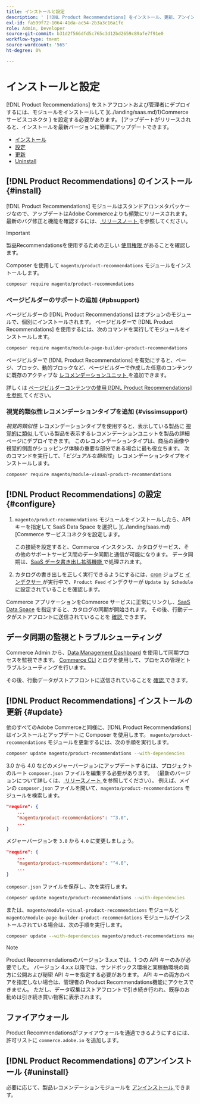 ```yaml
---
title: インストールと設定
description: ' [!DNL Product Recommendations] をインストール、更新、アンインストールする方法を説明します。'
exl-id: fa599f72-1064-41da-ac54-2b3a3c16a1fe
role: Admin, Developer
source-git-commit: b31d2f566dfd5c765c3d12bd2659c89afe7f91e0
workflow-type: tm+mt
source-wordcount: '565'
ht-degree: 0%

---
```


# インストールと設定

[!DNL Product Recommendations] をストアフロントおよび管理者にデプロイするには、モジュールをインストールして ](../landing/saas.md)1}Commerce サービスコネクタ } を設定する必要があります。 [アップデートがリリースされると、インストールを最新バージョンに簡単にアップデートできます。

- [インストール](#install)
- [設定](#configure)
- [更新](#update)
- [Uninstall](#uninstall)

## [!DNL Product Recommendations] のインストール {#install}

[!DNL Product Recommendations] モジュールはスタンドアロンメタパッケージなので、アップデートはAdobe Commerceよりも頻繁にリリースされます。 最新のバグ修正と機能を確認するには、[ リリースノート ](release-notes.md) を参照してください。

>[!IMPORTANT]
>
>製品Recommendationsを使用するための正しい [ 使用権限 ](../landing/saas.md#credentials) があることを確認します。

Composer を使用して `magento/product-recommendations` モジュールをインストールします。

```bash
composer require magento/product-recommendations
```

### ページビルダーのサポートの追加 {#pbsupport}

ページビルダーの [!DNL Product Recommendations] はオプションのモジュールで、個別にインストールされます。 ページビルダーで [!DNL Product Recommendations] を使用するには、次のコマンドを実行してモジュールをインストールします。

```bash
composer require magento/module-page-builder-product-recommendations
```

ページビルダーで [!DNL Product Recommendations] を有効にすると、ページ、ブロック、動的ブロックなど、ページビルダーで作成した任意のコンテンツに既存のアクティブな [ レコメンデーションユニット ](https://experienceleague.adobe.com/en/docs/commerce-admin/page-builder/add-content/recommendations) を追加できます。

詳しくは [ ページビルダーコンテンツの使用  [!DNL Product Recommendations]  を参照 ](page-builder.md) てください。

### 視覚的類似性レコメンデーションタイプを追加 {#vissimsupport}

_視覚的類似性_ レコメンデーションタイプを使用すると、表示している製品に [ 視覚的に類似 ](type.md#visualsim) している製品を表示するレコメンデーションユニットを製品の詳細ページにデプロイできます。 このレコメンデーションタイプは、商品の画像や視覚的側面がショッピング体験の重要な部分である場合に最も役立ちます。 次のコマンドを実行して、「_ビジュアルな類似性_」レコメンデーションタイプをインストールします。

```bash
composer require magento/module-visual-product-recommendations
```

## [!DNL Product Recommendations] の設定 {#configure}

1. `magento/product-recommendations` モジュールをインストールしたら、API キーを指定して SaaS Data Space を選択し ](../landing/saas.md)[Commerce サービスコネクタを設定します。

   この接続を設定すると、Commerce インスタンス、カタログサービス、その他のサポートサービス間のデータ同期と通信が可能になります。 データ同期は、[SaaS データ書き出し拡張機能 ](../data-export/overview.md) で処理されます。

1. カタログの書き出しを正しく実行できるようにするには、[cron](https://experienceleague.adobe.com/en/docs/commerce-operations/configuration-guide/cli/configure-cron-jobs) ジョブと [ インデクサー ](https://experienceleague.adobe.com/en/docs/commerce-operations/configuration-guide/cli/manage-indexers) が実行中で、`Product Feed` インデクサーが `Update by Schedule` に設定されていることを確認します。

Commerce アプリケーションをCommerce サービスに正常にリンクし、[SaaS Data Space](../landing/saas.md#saas-configuration) を指定すると、カタログの同期が開始されます。 その後、行動データがストアフロントに送信されていることを [ 確認 ](verify.md) できます。

## データ同期の監視とトラブルシューティング

Commerce Admin から、[Data Management Dashboard](https://experienceleague.adobe.com/en/docs/commerce-admin/systems/data-transfer/data-dashboard) を使用して同期プロセスを監視できます。 [Commerce CLI](../data-export/data-export-cli-commands.md#troubleshooting) とログを使用して、プロセスの管理とトラブルシューティングを行います。

その後、行動データがストアフロントに送信されていることを [ 確認 ](verify.md) できます。

## [!DNL Product Recommendations] インストールの更新 {#update}

他のすべてのAdobe Commerceと同様に、[!DNL Product Recommendations] はインストールとアップデートに Composer を使用します。 `magento/product-recommendations` モジュールを更新するには、次の手順を実行します。

```bash
composer update magento/product-recommendations --with-dependencies
```

3.0 から 4.0 などのメジャーバージョンにアップデートするには、プロジェクトのルート `composer.json` ファイルを編集する必要があります。 （最新のバージョンについて詳しくは、[ リリースノート ](release-notes.md) を参照してください）。 例えば、メインの `composer.json` ファイルを開いて、`magento/product-recommendations` モジュールを検索します。

```json
"require": {
    ...
    "magento/product-recommendations": "^3.0",
    ...
}
```

メジャーバージョンを `3.0` から `4.0` に変更しましょう。

```json
"require": {
    ...
    "magento/product-recommendations": "^4.0",
    ...
}
```

`composer.json` ファイルを保存し、次を実行します。

```bash
composer update magento/product-recommendations --with-dependencies
```

または、`magento/module-visual-product-recommendations` モジュールと `magento/module-page-builder-product-recommendations` モジュールがインストールされている場合は、次の手順を実行します。

```bash
composer update --with-dependencies magento/product-recommendations magento/module-visual-product-recommendations magento/module-page-builder-product-recommendations
```

>[!NOTE]
>
> Product Recommendationsのバージョン 3.x.x では、1 つの API キーのみが必要でした。 バージョン 4.x.x 以降では、サンドボックス環境と実稼動環境の両方に公開および秘密 API キーを指定する必要があります。 API キーの両方のペアを指定しない場合は、管理者の Product Recommendations機能にアクセスできません。 ただし、データ収集はストアフロントで引き続き行われ、既存のお勧めは引き続き買い物客に表示されます。

## ファイアウォール

Product Recommendationsがファイアウォールを通過できるようにするには、許可リストに `commerce.adobe.io` を追加します。

## [!DNL Product Recommendations] のアンインストール {#uninstall}

必要に応じて、製品レコメンデーションモジュールを [ アンインストール ](https://experienceleague.adobe.com/en/docs/commerce-operations/installation-guide/tutorials/uninstall-modules) できます。
